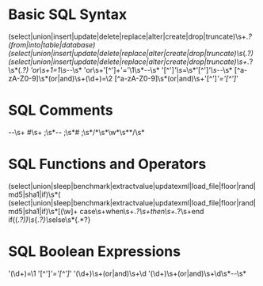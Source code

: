 # Basic SQL Syntax
(select|union|insert|update|delete|replace|alter|create|drop|truncate)\s+.*?(from|into|table|database)
(select|union|insert|update|delete|replace|alter|create|drop|truncate)\s*\(.*?\)
(select|union|insert|update|delete|replace|alter|create|drop|truncate)\s+.*?\s*\(.*?\)
'or\s+1=1\s*--\s*
'or\s+'[^']+'='\1\s*--\s*
'[^']*'\s*=\s*'[^']*'\s*--\s*
[^a-zA-Z0-9]\s*(or|and)\s+(\d+)=\2
[^a-zA-Z0-9]\s*(or|and)\s+'[^']*'='[^']*'

# SQL Comments
--\s+
#\s+
;\s*--
;\s*#
;\s*/\*\s*\w*\s*\*/\s*

# SQL Functions and Operators
(select|union|sleep|benchmark|extractvalue|updatexml|load_file|floor|rand|md5|sha1|if)\s*\(
(select|union|sleep|benchmark|extractvalue|updatexml|load_file|floor|rand|md5|sha1|if)\s*[\(\w]+
case\s+when\s+.*?\s+then\s+.*?\s+end
if\((.*?)\)\s*{.*?}\s*else\s*{.*?}

# SQL Boolean Expressions
'(\d+)=\1
'[^']*'='[^']*'
'(\d+)\s+(or|and)\s+\d
'(\d+)\s+(or|and)\s+\d\s*--\s*
